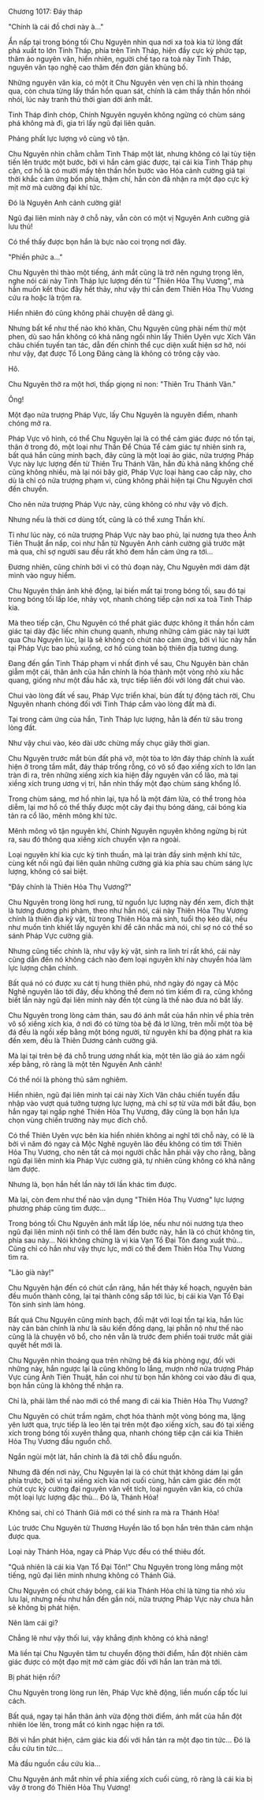 




Chương 1017: Đáy tháp


"Chính là cái đồ chơi này à..."

Ẩn nấp tại trong bóng tối Chu Nguyên nhìn qua nơi xa toà kia từ lòng đất phá xuất to lớn Tinh Tháp, phía trên Tinh Tháp, hiện đầy cực kỳ phức tạp, thâm ảo nguyên văn, hiển nhiên, người chế tạo ra toà này Tinh Tháp, nguyên văn tạo nghệ cao thâm đến đơn giản khủng bố.

Những nguyên văn kia, có một ít Chu Nguyên vẻn vẹn chỉ là nhìn thoáng qua, còn chưa từng lấy thần hồn quan sát, chính là cảm thấy thần hồn nhói nhói, lúc này tranh thủ thời gian dời ánh mắt.

Tinh Tháp đỉnh chóp, Chính Nguyên nguyên không ngừng có chùm sáng phá không mà đi, gia trì lấy ngũ đại liên quân.

Phảng phất lực lượng vô cùng vô tận.

Chu Nguyên nhìn chằm chằm Tinh Tháp một lát, nhưng không có lại tùy tiện tiến lên trước một bước, bởi vì hắn cảm giác được, tại cái kia Tinh Tháp phụ cận, cơ hồ là có mười mấy tên thần hồn bước vào Hóa cảnh cường giả tại thời khắc cảm ứng bốn phía, thậm chí, hắn còn đã nhận ra một đạo cực kỳ mịt mờ mà cường đại khí tức.

Đó là Nguyên Anh cảnh cường giả!

Ngũ đại liên minh này ở chỗ này, vẫn còn có một vị Nguyên Anh cường giả lưu thủ!

Có thể thấy được bọn hắn là bực nào coi trọng nơi đây.

"Phiền phức a..."

Chu Nguyên thì thào một tiếng, ánh mắt cũng là trở nên ngưng trọng lên, nghe nói cái này Tinh Tháp lực lượng đến từ "Thiên Hỏa Thụ Vương", mà hắn muốn kết thúc đây hết thảy, như vậy thì cần đem Thiên Hỏa Thụ Vương cứu ra hoặc là trộm ra.

Hiển nhiên đó cũng không phải chuyện dễ dàng gì.

Nhưng bất kể như thế nào khó khăn, Chu Nguyên cũng phải nếm thử một phen, dù sao hắn không có khả năng ngồi nhìn lấy Thiên Uyên vực Xích Vân châu chiến tuyến tan tác, dẫn đến chỉnh thể cục diện xuất hiện sơ hở, nói như vậy, đạt được Tổ Long Đăng càng là không có trông cậy vào.

Hô.

Chu Nguyên thở ra một hơi, thấp giọng nỉ non: "Thiên Tru Thánh Văn."

Ông!

Một đạo nửa trượng Pháp Vực, lấy Chu Nguyên là nguyên điểm, nhanh chóng mở ra.

Pháp Vực vô hình, có thể Chu Nguyên lại là có thể cảm giác được nó tồn tại, thân ở trong đó, một loại như Thần Để Chúa Tể cảm giác tự nhiên sinh ra, bất quá hắn cũng minh bạch, đây cũng là một loại ảo giác, nửa trượng Pháp Vực này lực lượng đến từ Thiên Tru Thánh Văn, hắn đủ khả năng khống chế cũng không nhiều, mà lại nói bây giờ, Pháp Vực loại hàng cao cấp này, cho dù là chỉ có nửa trượng phạm vi, cũng không phải hiện tại Chu Nguyên chơi đến chuyển.

Cho nên nửa trượng Pháp Vực này, cũng không có như vậy vô địch.

Nhưng nếu là thời cơ dùng tốt, cũng là có thể xưng Thần khí.

Tỉ như lúc này, có nửa trượng Pháp Vực này bao phủ, lại nương tựa theo Ảnh Tiên Thuật ẩn nấp, coi như hắn từ Nguyên Anh cảnh cường giả trước mặt mà qua, chỉ sợ người sau đều rất khó đem hắn cảm ứng ra tới...

Đương nhiên, cũng chính bởi vì có thủ đoạn này, Chu Nguyên mới dám đặt mình vào nguy hiểm.

Chu Nguyên thân ảnh khẽ động, lại biến mất tại trong bóng tối, sau đó tại trong bóng tối lấp lóe, nhảy vọt, nhanh chóng tiếp cận nơi xa toà Tinh Tháp kia.

Mà theo tiếp cận, Chu Nguyên có thể phát giác được không ít thần hồn cảm giác tại dày đặc liếc nhìn chung quanh, nhưng những cảm giác này tại lướt qua Chu Nguyên lúc, lại là sẽ không có chút nào cảm ứng, bởi vì lúc này hắn tại Pháp Vực bao phủ xuống, cơ hồ cùng toàn bộ thiên địa tương dung.

Đang đến gần Tinh Tháp phạm vi nhất định về sau, Chu Nguyên bàn chân giẫm một cái, thân ảnh của hắn chính là hóa thành một vòng nhỏ xíu hắc quang, giống như một đầu hắc xà, trực tiếp liền đối với lòng đất chui vào.

Chui vào lòng đất về sau, Pháp Vực triển khai, bùn đất tự động tách rời, Chu Nguyên nhanh chóng đối với Tinh Tháp cắm vào lòng đất mà đi.

Tại trong cảm ứng của hắn, Tinh Tháp lực lượng, hẳn là đến từ sâu trong lòng đất.

Như vậy chui vào, kéo dài ước chừng mấy chục giây thời gian.

Chu Nguyên trước mắt bùn đất phá vỡ, một tòa to lớn đáy tháp chính là xuất hiện ở trong tầm mắt, đáy tháp trống rỗng, có vô số đạo xiềng xích to lớn lan tràn đi ra, trên những xiềng xích kia hiện đầy nguyên văn cổ lão, mà tại xiềng xích trung ương vị trí, hắn nhìn thấy một đạo chùm sáng khổng lồ.

Trong chùm sáng, mơ hồ nhìn lại, tựa hồ là một đám lửa, có thể trong hỏa diễm, lại mơ hồ có thể thấy được một cây đại thụ bóng dáng, cái bóng kia tản ra cổ lão, mênh mông khí tức.

Mênh mông vô tận nguyên khí, Chính Nguyên nguyên không ngừng bị rút ra, sau đó thông qua xiềng xích chuyển vận ra ngoài.

Loại nguyên khí kia cực kỳ tinh thuần, mà lại tràn đầy sinh mệnh khí tức, cùng kết nối ngũ đại liên quân những cường giả kia phía sau chùm sáng lực lượng, không có sai biệt.

"Đây chính là Thiên Hỏa Thụ Vương?"

Chu Nguyên trong lòng hơi rung, từ nguồn lực lượng này đến xem, đích thật là tương đương phi phàm, theo như hắn nói, cái này Thiên Hỏa Thụ Vương chính là thiên địa kỳ vật, từ trong Thiên Hỏa mà sinh, tuổi thọ kéo dài, nếu như muốn tinh khiết lấy nguyên khí để cân nhắc mà nói, chỉ sợ nó có thể so sánh Pháp Vực cường giả.

Nhưng cũng tiếc chính là, như vậy kỳ vật, sinh ra linh trí rất khó, cái này cũng dẫn đến nó không cách nào đem loại nguyên khí này chuyển hóa làm lực lượng chân chính.

Bất quá nó có được xu cát tị hung thiên phú, nhớ ngày đó ngay cả Mộc Nghê nguyên lão tới đây, đều không thể đem nó tìm kiếm đi ra, cũng không biết lần này ngũ đại liên minh này đến tột cùng là thế nào đưa nó bắt lấy.

Chu Nguyên trong lòng cảm thán, sau đó ánh mắt của hắn nhìn về phía trên vô số xiềng xích kia, ở nơi đó có từng tòa bệ đá lơ lửng, trên mỗi một tòa bệ đá đều là ngồi xếp bằng một bóng người, từ nguyên khí ba động phát ra kia đến xem, đều là Thiên Dương cảnh cường giả.

Mà lại tại trên bệ đá chỗ trung ương nhất kia, một tên lão giả áo xám ngồi xếp bằng, rõ ràng là một tên Nguyên Anh cảnh!

Có thể nói là phòng thủ sâm nghiêm.

Hiển nhiên, ngũ đại liên minh tại cái này Xích Vân châu chiến tuyến đầu nhập vào vượt quá tưởng tượng lực lượng, mà chỉ sợ từ vừa mới bắt đầu, bọn hắn ngay tại ngấp nghé Thiên Hỏa Thụ Vương, đây cũng là bọn hắn lựa chọn vùng chiến trường này mục đích chỗ.

Có thể Thiên Uyên vực bên kia hiển nhiên không ai nghĩ tới chỗ này, có lẽ là bởi vì năm đó ngay cả Mộc Nghê nguyên lão đều không có tìm tới Thiên Hỏa Thụ Vương, cho nên tất cả mọi người chắc hẳn phải vậy cho rằng, bằng ngũ đại liên minh kia Pháp Vực cường giả, tự nhiên cũng không có khả năng làm được.

Nhưng là, bọn hắn hết lần này tới lần khác tìm được.

Mà lại, còn đem như thế nào vận dụng "Thiên Hỏa Thụ Vương" lực lượng phương pháp cũng tìm được...

Trong bóng tối Chu Nguyên ánh mắt lấp lóe, nếu như nói nương tựa theo ngũ đại liên minh nội tình có thể làm đến bước này, hắn là có chút không tin, phía sau này... Nói không chừng là vị kia Vạn Tổ Đại Tôn đang xuất thủ... Cũng chỉ có hắn như vậy thực lực, mới có thể đem Thiên Hỏa Thụ Vương tìm ra.

"Lão già này!"

Chu Nguyên hận đến có chút cắn răng, hắn hết thảy kế hoạch, nguyên bản đều muốn thành công, lại tại thành công sắp tới lúc, bị cái kia Vạn Tổ Đại Tôn sinh sinh làm hỏng.

Bất quá Chu Nguyên cũng minh bạch, đối mặt với loại tồn tại kia, hắn lúc này căn bản chính là như là sâu kiến đồng dạng, lại phẫn nộ như thế nào cũng là là chuyện vô bổ, cho nên vẫn là trước đem phiền toái trước mắt giải quyết hết mới là.

Chu Nguyên nhìn thoáng qua trên những bệ đá kia phòng ngự, đối với những này, hắn ngược lại là cũng không lo lắng, mượn nhờ nửa trượng Pháp Vực cùng Ảnh Tiên Thuật, hắn coi như từ bọn hắn không coi vào đâu đi qua, bọn hắn cũng là không thể nhận ra.

Chỉ là, phải làm thế nào mới có thể mang đi cái kia Thiên Hỏa Thụ Vương?

Chu Nguyên có chút trầm ngâm, chợt hóa thành một vòng bóng ma, lặng yên lướt qua, trực tiếp là leo lên tại trên một đạo xiềng xích, sau đó tại xiềng xích trong bóng tối xuyên thẳng qua, nhanh chóng tiếp cận cái kia Thiên Hỏa Thụ Vương đầu nguồn chỗ.

Ngắn ngủi một lát, hắn chính là đã tới chỗ đầu nguồn.

Nhưng đã đến nơi này, Chu Nguyên lại là có chút thật không dám lại gần phía trước, bởi vì tại xiềng xích kia nơi cuối cùng, hắn cảm giác đến một chút cực kỳ cường đại nguyên văn vết tích, loại nguyên văn kia, có chứa một loại lực lượng đặc thù... Đó là, Thánh Hỏa!

Không sai, chỉ có Thánh Giả mới có thể sinh ra mà ra Thánh Hỏa!

Lúc trước Chu Nguyên từ Thương Huyền lão tổ bọn hắn trên thân cảm nhận được qua.

Loại này Thánh Hỏa, ngay cả Pháp Vực đều có thể thiêu đốt.

"Quả nhiên là cái kia Vạn Tổ Đại Tôn!" Chu Nguyên trong lòng mắng một tiếng, ngũ đại liên minh nhưng không có Thánh Giả.

Chu Nguyên có chút cháy bỏng, cái kia Thánh Hỏa chỉ là từng tia nhỏ xíu lưu lại, nhưng nếu như hắn đến gần nói, nửa trượng Pháp Vực này chưa hẳn sẽ không bị phát hiện.

Nên làm cái gì?

Chẳng lẽ như vậy thối lui, vậy khẳng định không có khả năng!

Mà liền tại Chu Nguyên tâm tư chuyển động thời điểm, hắn đột nhiên cảm giác được có một đạo mịt mờ cảm giác đối với hắn lan tràn mà tới.

Bị phát hiện rồi?

Chu Nguyên trong lòng run lên, Pháp Vực khẽ động, liền muốn cấp tốc lui cách.

Bất quá, ngay tại hắn thân ảnh vừa động thời điểm, ánh mắt của hắn đột nhiên lóe lên, trong mắt có kinh ngạc hiện ra tới.

Bởi vì hắn phát hiện, cảm giác kia đối với hắn tản ra một đạo tin tức... Đó là cầu cứu tin tức...

Mà đầu nguồn cầu cứu kia...

Chu Nguyên ánh mắt nhìn về phía xiềng xích cuối cùng, rõ ràng là cái kia bị vây ở trong đó Thiên Hỏa Thụ Vương!




